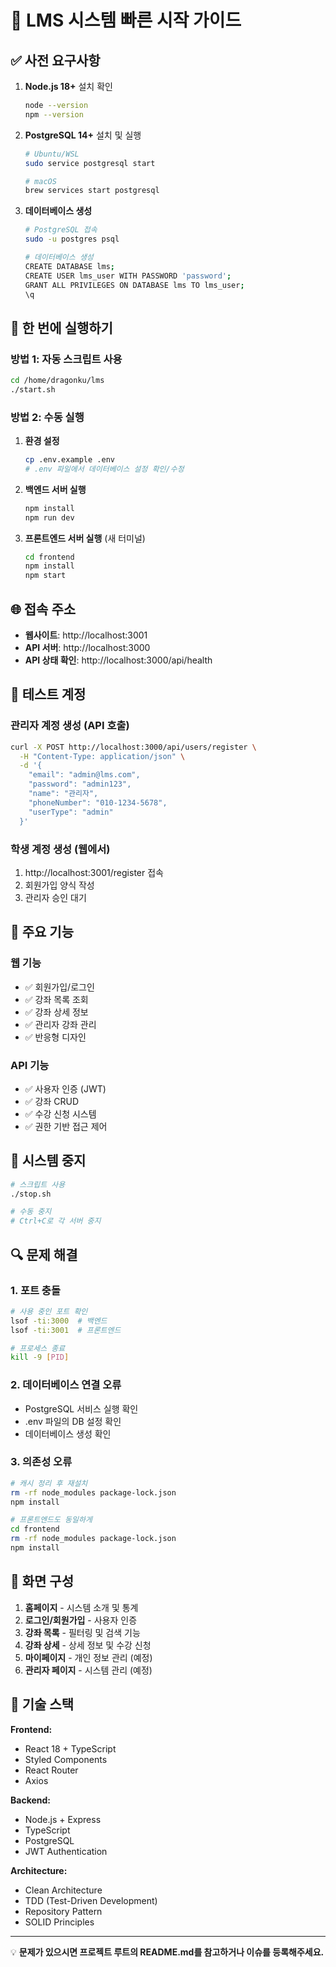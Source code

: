 # 🚀 LMS 시스템 빠른 시작 가이드

## ✅ 사전 요구사항

1. **Node.js 18+** 설치 확인
   ```bash
   node --version
   npm --version
   ```

2. **PostgreSQL 14+** 설치 및 실행
   ```bash
   # Ubuntu/WSL
   sudo service postgresql start
   
   # macOS
   brew services start postgresql
   ```

3. **데이터베이스 생성**
   ```bash
   # PostgreSQL 접속
   sudo -u postgres psql
   
   # 데이터베이스 생성
   CREATE DATABASE lms;
   CREATE USER lms_user WITH PASSWORD 'password';
   GRANT ALL PRIVILEGES ON DATABASE lms TO lms_user;
   \q
   ```

## 🎯 한 번에 실행하기

### 방법 1: 자동 스크립트 사용
```bash
cd /home/dragonku/lms
./start.sh
```

### 방법 2: 수동 실행

1. **환경 설정**
   ```bash
   cp .env.example .env
   # .env 파일에서 데이터베이스 설정 확인/수정
   ```

2. **백엔드 서버 실행**
   ```bash
   npm install
   npm run dev
   ```
   
3. **프론트엔드 서버 실행** (새 터미널)
   ```bash
   cd frontend
   npm install
   npm start
   ```

## 🌐 접속 주소

- **웹사이트**: http://localhost:3001
- **API 서버**: http://localhost:3000
- **API 상태 확인**: http://localhost:3000/api/health

## 👤 테스트 계정

### 관리자 계정 생성 (API 호출)
```bash
curl -X POST http://localhost:3000/api/users/register \
  -H "Content-Type: application/json" \
  -d '{
    "email": "admin@lms.com",
    "password": "admin123",
    "name": "관리자",
    "phoneNumber": "010-1234-5678",
    "userType": "admin"
  }'
```

### 학생 계정 생성 (웹에서)
1. http://localhost:3001/register 접속
2. 회원가입 양식 작성
3. 관리자 승인 대기

## 🔧 주요 기능

### 웹 기능
- ✅ 회원가입/로그인
- ✅ 강좌 목록 조회
- ✅ 강좌 상세 정보
- ✅ 관리자 강좌 관리
- ✅ 반응형 디자인

### API 기능
- ✅ 사용자 인증 (JWT)
- ✅ 강좌 CRUD
- ✅ 수강 신청 시스템
- ✅ 권한 기반 접근 제어

## 🛑 시스템 중지

```bash
# 스크립트 사용
./stop.sh

# 수동 중지
# Ctrl+C로 각 서버 중지
```

## 🔍 문제 해결

### 1. 포트 충돌
```bash
# 사용 중인 포트 확인
lsof -ti:3000  # 백엔드
lsof -ti:3001  # 프론트엔드

# 프로세스 종료
kill -9 [PID]
```

### 2. 데이터베이스 연결 오류
- PostgreSQL 서비스 실행 확인
- .env 파일의 DB 설정 확인
- 데이터베이스 생성 확인

### 3. 의존성 오류
```bash
# 캐시 정리 후 재설치
rm -rf node_modules package-lock.json
npm install

# 프론트엔드도 동일하게
cd frontend
rm -rf node_modules package-lock.json
npm install
```

## 📱 화면 구성

1. **홈페이지** - 시스템 소개 및 통계
2. **로그인/회원가입** - 사용자 인증
3. **강좌 목록** - 필터링 및 검색 기능
4. **강좌 상세** - 상세 정보 및 수강 신청
5. **마이페이지** - 개인 정보 관리 (예정)
6. **관리자 페이지** - 시스템 관리 (예정)

## 🎨 기술 스택

**Frontend:**
- React 18 + TypeScript
- Styled Components
- React Router
- Axios

**Backend:**
- Node.js + Express
- TypeScript
- PostgreSQL
- JWT Authentication

**Architecture:**
- Clean Architecture
- TDD (Test-Driven Development)
- Repository Pattern
- SOLID Principles

---

💡 **문제가 있으시면 프로젝트 루트의 README.md를 참고하거나 이슈를 등록해주세요.**